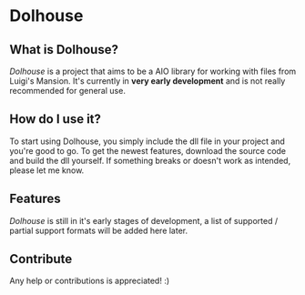 # Dolhouse

## What is Dolhouse?
*Dolhouse* is a project that aims to be a AIO library for working with files from Luigi's Mansion. It's currently in **very early development** and is not really recommended for general use.

## How do I use it?
To start using Dolhouse, you simply include the dll file in your project and you're good to go. To get the newest features, download the source code and build the dll yourself. If something breaks or doesn't work as intended, please let me know.

## Features
*Dolhouse* is still in it's early stages of development, a list of supported / partial support formats will be added here later.

## Contribute
Any help or contributions is appreciated! :)
